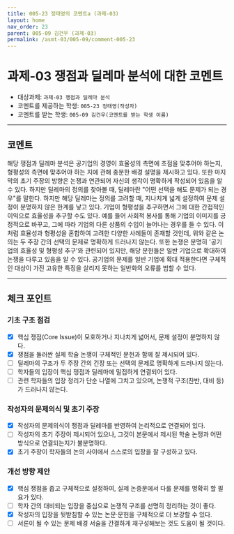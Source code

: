 ```yaml
---
title: 005-23 정태영의 코멘트a (과제-03) 
layout: home
nav_order: 23
parent: 005-09 김건우 (과제-03)
permalink: /asmt-03/005-09/comment-005-23
---
```


# 과제-03 쟁점과 딜레마 분석에 대한 코멘트

- 대상과제: `과제-03 쟁점과 딜레마 분석`
- 코멘트를 제공하는 학생: `005-23 정태영(작성자)` 
- 코멘트를 받는 학생: `005-09 김건우(코멘트를 받는 학생 이름)` 

---

## 코멘트

해당 쟁점과 딜레마 분석은 공기업의 경영이 효율성의 측면에 초점을 맞추어야 하는지, 형평성의 측면에 맞추어야 하는 지에 관해 충분한 배경 설명을 제시하고 있다. 또한 마지막의 초기 주장의 방향은 논쟁과 연관되어 자신의 생각이 명확하게 작성되어 있음을 알 수 있다.
하지만 딜레마의 정의를 찾아볼 때, 딜레마란 "어떤 선택을 해도 문제가 되는 경우"를 말한다. 하지만 해당 딜레마는 정의를 고려할 때, 지나치게 넓게 설정하여 문제 설정이 분명하지 않은 한계를 낳고 있다. 기업이 형평성을 추구하면서 그에 대한 간접적인 이익으로 효율성을 추구할 수도 있다. 예를 들어 사회적 봉사를 통해 기업의 이미지를 긍정적으로 바꾸고, 그에 따라 기업의 다른 상품의 수입이 늘어나는 경우를 들 수 있다. 이처럼 효율성과 형평성을 혼합하여 고려한 다양한 사례들이 존재할 것인데, 위와 같은 논의는 두 주장 간의 선택의 문제로 명확하게 드러나지 않는다.
또한 논쟁은 분명히 '공기업의 효율성 및 형평성 추구'와 관련되어 있지만, 해당 문헌들은 일반 기업으로 확대하여 논쟁을 다루고 있음을 알 수 있다. 공기업의 문제를 일반 기업에 확대 적용한다면 구체적인 대상이 가진 고유한 특징을 살리지 못하는 일반화의 오류를 범할 수 있다.

---

## 체크 포인트

### **기초 구조 점검**
- [x] 핵심 쟁점(Core Issue)이 모호하거나 지나치게 넓어서, 문제 설정이 분명하지 않다.
- [x] 쟁점을 둘러싼 실제 학술 논쟁이 구체적인 문헌과 함께 잘 제시되어 있다.
- [ ] 딜레마의 구조가 두 주장 간의 긴장 또는 선택의 문제로 명확하게 드러나지 않는다.
- [ ] 학자들의 입장이 핵심 쟁점과 딜레마에 밀접하게 연결되어 있다.
- [ ] 관련 학자들의 입장 정리가 단순 나열에 그치고 있으며, 논쟁적 구조(찬반, 대비 등)가 드러나지 않는다.

### **작성자의 문제의식 및 초기 주장**
- [x] 작성자의 문제의식이 쟁점과 딜레마를 반영하여 논리적으로 연결되어 있다.
- [ ] 작성자의 초기 주장이 제시되어 있으나, 그것이 본문에서 제시된 학술 논쟁과 어떤 방식으로 연결되는지가 불분명하다.
- [x] 초기 주장이 학자들의 논의 사이에서 스스로의 입장을 잘 구성하고 있다.

### **개선 방향 제안**
- [x] 핵심 쟁점을 좁고 구체적으로 설정하여, 실제 논증문에서 다룰 문제를 명확히 할 필요가 있다.
- [ ] 학자 간의 대비되는 입장을 중심으로 논쟁적 구조를 선명히 정리하는 것이 좋다.
- [x] 작성자의 입장을 뒷받침할 수 있는 논문·문헌을 구체적으로 더 보강할 수 있다.
- [ ] 서론이 될 수 있는 문제 배경 서술을 간결하게 재구성해보는 것도 도움이 될 것이다.
